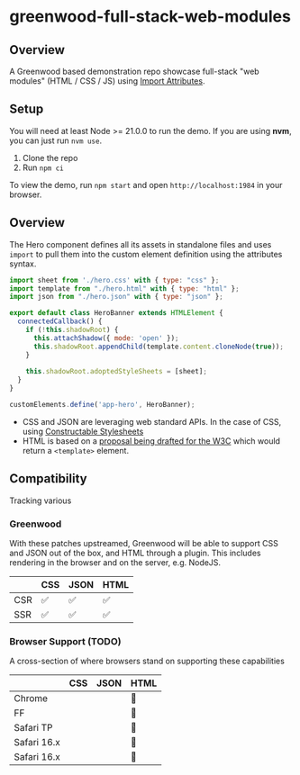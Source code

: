 # greenwood-full-stack-web-modules

## Overview

A Greenwood based demonstration repo showcase full-stack "web modules" (HTML / CSS / JS) using [Import Attributes](https://github.com/tc39/proposal-import-attributes).

## Setup

You will need at least Node >= 21.0.0 to run the demo.  If you are using **nvm**, you can just run `nvm use`.

1. Clone the repo
1. Run `npm ci`

To view the demo, run `npm start` and open `http://localhost:1984` in your browser.

## Overview

The Hero component defines all its assets in standalone files and uses `import` to pull them into the custom element definition using the attributes syntax.
  
```js
import sheet from './hero.css' with { type: "css" };
import template from "./hero.html" with { type: "html" };
import json from "./hero.json" with { type: "json" };

export default class HeroBanner extends HTMLElement {
  connectedCallback() {
    if (!this.shadowRoot) {
      this.attachShadow({ mode: 'open' });
      this.shadowRoot.appendChild(template.content.cloneNode(true));
    }
   
    this.shadowRoot.adoptedStyleSheets = [sheet];
  }
}

customElements.define('app-hero', HeroBanner);
```

- CSS and JSON are leveraging web standard APIs.  In the case of CSS, using [Constructable Stylesheets](https://web.dev/articles/constructable-stylesheets)
- HTML is based on a [proposal being drafted for the W3C](https://github.com/w3c/webcomponents-cg/issues/80#issuecomment-1958513401) which would return a `<template>` element.

## Compatibility

Tracking various 

### Greenwood

With these patches upstreamed, Greenwood will be able to support CSS and JSON out of the box, and HTML through a plugin.  This includes rendering in the browser and on the server, e.g. NodeJS.

|      |  CSS  |   JSON  |  HTML  |
|------|-------|---------|--------|
|CSR   |  ✅   |    ✅   |   ✅   |
|SSR   |  ✅   |    ✅   |   ✅   |

### Browser Support (TODO)

A cross-section of where browsers stand on supporting these capabilities

|               |  CSS  |   JSON  |  HTML  |
|---------------|-------|---------|--------|
|Chrome         |       |         |   🚫   |
|FF             |       |         |   🚫   |
|Safari TP      |       |         |   🚫   |
|Safari 16.x    |       |         |   🚫   |
|Safari 16.x    |       |         |   🚫   |
